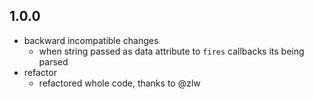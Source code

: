 1.0.0
-----

- backward incompatible changes
  - when string passed as data attribute to `fires` callbacks its
    being parsed
- refactor
  - refactored whole code, thanks to @zlw

